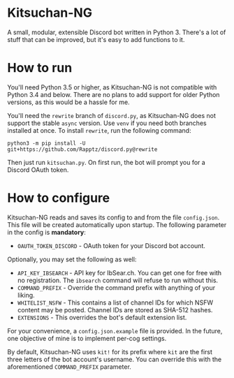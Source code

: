 # Kitsuchan-NG

A small, modular, extensible Discord bot written in Python 3. There's a lot of stuff that can be
improved, but it's easy to add functions to it.

# How to run
You'll need Python 3.5 or higher, as Kitsuchan-NG is not compatible with Python 3.4 and below.
There are no plans to add support for older Python versions, as this would be a hassle for me.

You'll need the `rewrite` branch of `discord.py`, as Kitsuchan-NG does not support the stable
`async` version. Use `venv` if you need both branches installed at once. To install `rewrite`,
run the following command:

```python3 -m pip install -U git+https://github.com/Rapptz/discord.py@rewrite```

Then just run `kitsuchan.py`. On first run, the bot will prompt you for a Discord OAuth token.

# How to configure

Kitsuchan-NG reads and saves its config to and from the file `config.json`. This file will be
created automatically upon startup. The following parameter in the config is **mandatory**:

* `OAUTH_TOKEN_DISCORD` - OAuth token for your Discord bot account.

Optionally, you may set the following as well:

* `API_KEY_IBSEARCH` - API key for IbSear.ch. You can get one for free with no registration.
  The `ibsearch` command will refuse to run without this.
* `COMMAND_PREFIX` - Override the command prefix with anything of your liking.
* `WHITELIST_NSFW` - This contains a list of channel IDs for which NSFW content may be posted.
  Channel IDs are stored as SHA-512 hashes.
* `EXTENSIONS` - This overrides the bot's default extension list.

For your convenience, a `config.json.example` file is provided. In the future, one objective of
mine is to implement per-cog settings.

By default, Kitsuchan-NG uses `kit!` for its prefix where `kit` are the first three letters of
the bot account's username. You can override this with the aforementioned `COMMAND_PREFIX`
parameter.

